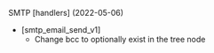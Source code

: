 
SMTP [handlers] (2022-05-06)
 * [smtp_email_send_v1]
    * Change bcc to optionally exist in the tree node